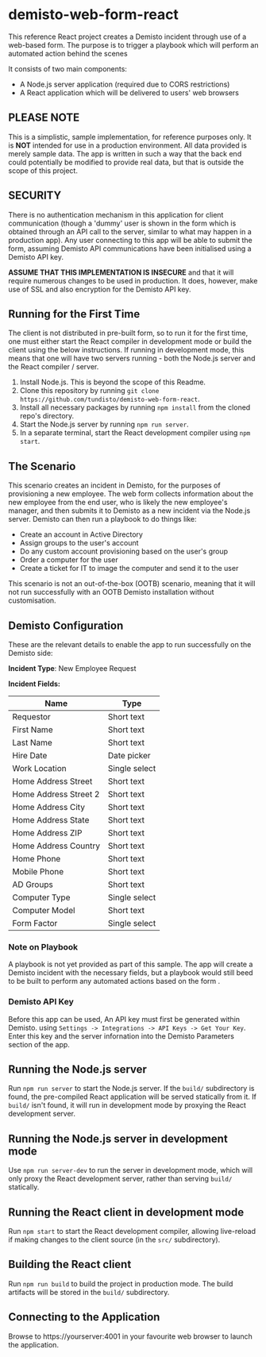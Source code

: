 # demisto-web-form-react

This reference React project creates a Demisto incident through use of a web-based form.  The purpose is to trigger a playbook which will perform an automated action behind the scenes

It consists of two main components:

- A Node.js server application (required due to CORS restrictions)
- A React application which will be delivered to users' web browsers

## PLEASE NOTE

This is a simplistic, sample implementation, for reference purposes only. It is **NOT** intended for use in a production environment.  All data provided is merely sample data.  The app is written in such a way that the back end could potentially be modified to provide real data, but that is outside the scope of this project.

## SECURITY

There is no authentication mechanism in this application for client communication (though a 'dummy' user is shown in the form which is obtained through an API call to the server, similar to what may happen in a production app).  Any user connecting to this app will be able to submit the form, assuming Demisto API communications have been initialised using a Demisto API key.

**ASSUME THAT THIS IMPLEMENTATION IS INSECURE** and that it will require numerous changes to be used in production.  It does, however, make use of SSL and also encryption for the Demisto API key.

## Running for the First Time

The client is not distributed in pre-built form, so to run it for the first time, one must either start the React compiler in development mode or build the client using the below instructions.  If running in development mode, this means that one will have two servers running - both the Node.js server and the React compiler / server.

1.  Install Node.js.  This is beyond the scope of this Readme.
2.  Clone this repository by running `git clone https://github.com/tundisto/demisto-web-form-react`.
2.  Install all necessary packages by running `npm install` from the cloned repo's directory.
3.  Start the Node.js server by running `npm run server`.
4.  In a separate terminal, start the React development compiler using `npm start`.

## The Scenario

This scenario creates an incident in Demisto, for the purposes of provisioning a new employee.  The web form collects information about the new employee from the end user, who is likely the new employee's manager, and then submits it to Demisto as a new incident via the Node.js server.  Demisto can then run a playbook to do things like:

- Create an account in Active Directory
- Assign groups to the user's account
- Do any custom account provisioning based on the user's group
- Order a computer for the user
- Create a ticket for IT to image the computer and send it to the user

This scenario is not an out-of-the-box (OOTB) scenario, meaning that it will not run successfully with an OOTB Demisto installation without customisation.

## Demisto Configuration

These are the relevant details to enable the app to run successfully on the Demisto side:

**Incident Type**: New Employee Request

**Incident Fields:**

| Name | Type |
| ---- | ---- |
| Requestor | Short text |
| First Name | Short text |
| Last Name | Short text |
| Hire Date | Date picker |
| Work Location | Single select | 
| Home Address Street | Short text |
| Home Address Street 2 | Short text |
| Home Address City | Short text |
| Home Address State | Short text |
| Home Address ZIP | Short text |
| Home Address Country | Short text |
| Home Phone | Short text |
| Mobile Phone | Short text |
| AD Groups | Short text |
| Computer Type | Single select |
| Computer Model | Short text |
| Form Factor | Single select |

### Note on Playbook

A playbook is not yet provided as part of this sample.  The app will create a Demisto incident with the necessary fields, but a playbook would still beed to be built to perform any automated actions based on the form
.
### Demisto API Key

Before this app can be used, An API key must first be generated within Demisto. using `Settings -> Integrations -> API Keys -> Get Your Key`.  Enter this key and the server infornation into the Demisto Parameters section of the app.

## Running the Node.js server

Run `npm run server` to start the Node.js server.  If the `build/` subdirectory is found, the pre-compiled React application will be served statically from it.  If `build/` isn't found, it will run in development mode by proxying the React development server.

## Running the Node.js server in development mode

Use `npm run server-dev` to run the server in development mode, which will only proxy the React development server, rather than serving `build/` statically.

## Running the React client in development mode

Run `npm start` to start the React development compiler, allowing live-reload if making changes to the client source (in the `src/` subdirectory).

## Building the React client

Run `npm run build` to build the project in production mode. The build artifacts will be stored in the `build/` subdirectory.

## Connecting to the Application

Browse to https://yourserver:4001 in your favourite web browser to launch the application.